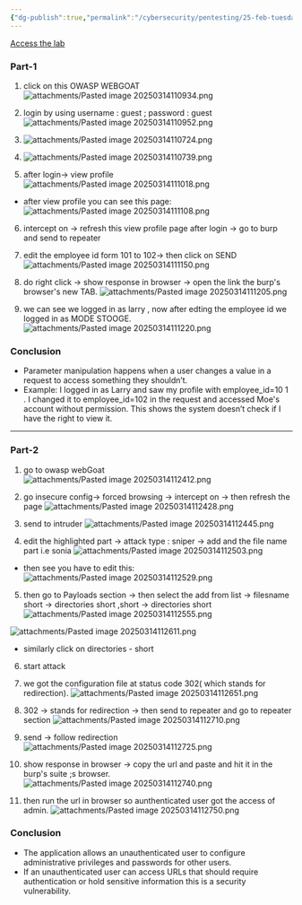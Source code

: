 ```yaml
---
{"dg-publish":true,"permalink":"/cybersecurity/pentesting/25-feb-tuesday/test-for-missing-function-level-access-control/"}
---
```


[Access the lab](https://portswigger.net/support/using-burp-to-test-for-missingfunction-level-access-control)

### **Part-1**
1. click on this OWASP WEBGOAT
![attachments/Pasted image 20250314110934.png](/img/user/Cybersecurity/Pentesting/25%20Feb%20(Tuesday)/attachments/Pasted%20image%2020250314110934.png)

2) login by using username : guest ; password : guest
![attachments/Pasted image 20250314110952.png](/img/user/Cybersecurity/Pentesting/25%20Feb%20(Tuesday)/attachments/Pasted%20image%2020250314110952.png)

3) ![attachments/Pasted image 20250314110724.png](/img/user/Cybersecurity/Pentesting/25%20Feb%20(Tuesday)/attachments/Pasted%20image%2020250314110724.png)
4) ![attachments/Pasted image 20250314110739.png](/img/user/Cybersecurity/Pentesting/25%20Feb%20(Tuesday)/attachments/Pasted%20image%2020250314110739.png)
5) after login-> view profile
![attachments/Pasted image 20250314111018.png](/img/user/Cybersecurity/Pentesting/25%20Feb%20(Tuesday)/attachments/Pasted%20image%2020250314111018.png)

- after view profile you can see this page:
![attachments/Pasted image 20250314111108.png](/img/user/Cybersecurity/Pentesting/25%20Feb%20(Tuesday)/attachments/Pasted%20image%2020250314111108.png)

6) intercept on -> refresh this view profile page after login → go to burp and send to repeater

7) edit the employee id form 101 to 102→ then click on SEND
![attachments/Pasted image 20250314111150.png](/img/user/Cybersecurity/Pentesting/25%20Feb%20(Tuesday)/attachments/Pasted%20image%2020250314111150.png)

8) do right click → show response in browser → open the link the burp's browser's new TAB.
![attachments/Pasted image 20250314111205.png](/img/user/Cybersecurity/Pentesting/25%20Feb%20(Tuesday)/attachments/Pasted%20image%2020250314111205.png)

9) we can see we logged in as larry , now after edting the employee id we logged in as MODE STOOGE.
![attachments/Pasted image 20250314111220.png](/img/user/Cybersecurity/Pentesting/25%20Feb%20(Tuesday)/attachments/Pasted%20image%2020250314111220.png)

### **Conclusion**
- Parameter manipulation happens when a user changes a value in a request to access something they shouldn’t.
- Example: I logged in as Larry and saw my profile with employee_id=10 1 . I changed it to employee_id=102 in the request and accessed Moe's account without permission. This shows the system doesn’t check if I have the right to view it.

----

### **Part-2**

1. go to owasp webGoat
![attachments/Pasted image 20250314112412.png](/img/user/Cybersecurity/Pentesting/25%20Feb%20(Tuesday)/attachments/Pasted%20image%2020250314112412.png)

2. go insecure config→ forced browsing → intercept on → then refresh the page
![attachments/Pasted image 20250314112428.png](/img/user/Cybersecurity/Pentesting/25%20Feb%20(Tuesday)/attachments/Pasted%20image%2020250314112428.png)

3. send to intruder
![attachments/Pasted image 20250314112445.png](/img/user/Cybersecurity/Pentesting/25%20Feb%20(Tuesday)/attachments/Pasted%20image%2020250314112445.png)

4. edit the highlighted part → attack type : sniper → add and the file name part i.e sonia
![attachments/Pasted image 20250314112503.png](/img/user/Cybersecurity/Pentesting/25%20Feb%20(Tuesday)/attachments/Pasted%20image%2020250314112503.png)
- then see you have to edit this:
![attachments/Pasted image 20250314112529.png](/img/user/Cybersecurity/Pentesting/25%20Feb%20(Tuesday)/attachments/Pasted%20image%2020250314112529.png)

5. then go to Payloads section → then select the add from list → filesname short → directories short ,short → directories short
![attachments/Pasted image 20250314112555.png](/img/user/Cybersecurity/Pentesting/25%20Feb%20(Tuesday)/attachments/Pasted%20image%2020250314112555.png)

![attachments/Pasted image 20250314112611.png](/img/user/Cybersecurity/Pentesting/25%20Feb%20(Tuesday)/attachments/Pasted%20image%2020250314112611.png)

- similarly click on directories - short

6. start attack

7. we got the configuration file at status code 302( which stands for redirection).
![attachments/Pasted image 20250314112651.png](/img/user/Cybersecurity/Pentesting/25%20Feb%20(Tuesday)/attachments/Pasted%20image%2020250314112651.png)

8. 302 → stands for redirection → then send to repeater and go to repeater section
![attachments/Pasted image 20250314112710.png](/img/user/Cybersecurity/Pentesting/25%20Feb%20(Tuesday)/attachments/Pasted%20image%2020250314112710.png)

9. send → follow redirection
![attachments/Pasted image 20250314112725.png](/img/user/Cybersecurity/Pentesting/25%20Feb%20(Tuesday)/attachments/Pasted%20image%2020250314112725.png)

10. show response in browser → copy the url and paste and hit it in the burp's suite ;s browser.
![attachments/Pasted image 20250314112740.png](/img/user/Cybersecurity/Pentesting/25%20Feb%20(Tuesday)/attachments/Pasted%20image%2020250314112740.png)

11. then run the url in browser so aunthenticated user got the access of admin.
![attachments/Pasted image 20250314112750.png](/img/user/Cybersecurity/Pentesting/25%20Feb%20(Tuesday)/attachments/Pasted%20image%2020250314112750.png)

### **Conclusion**
- The application allows an unauthenticated user to configure administrative privileges and passwords for other users.
- If an unauthenticated user can access URLs that should require authentication or hold sensitive information this is a security vulnerability.
